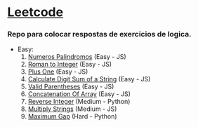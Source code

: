 # <a href='https://leetcode.com/problemset/all/'>Leetcode</a>
### Repo para colocar respostas de exercicios de logica.

- Easy:
    1. <a href='https://leetcode.com/problems/palindrome-number/'>Numeros Palindromos</a> (Easy - JS)
    2. <a href='https://leetcode.com/problems/roman-to-integer/'>Roman to Integer</a> (Easy - JS)
    3. <a href='https://leetcode.com/problems/plus-one/'>Plus One</a> (Easy - JS)
    4. <a href='https://leetcode.com/problems/calculate-digit-sum-of-a-string/'>Calculate Digit Sum of a String</a> (Easy - JS)
    5. <a href='https://leetcode.com/problems/valid-parentheses/'>Valid Parentheses</a> (Easy - JS)
    6. <a href='https://leetcode.com/problems/concatenation-of-array/'>Concatenation Of Array</a> (Easy - JS)
    7. <a href='https://leetcode.com/problems/reverse-integer/'>Reverse Integer</a> (Medium - Python)
    7. <a href='https://leetcode.com/problems/multiply-strings/'>Multiply Strings</a> (Medium - JS)
    7. <a href='https://leetcode.com/problems/maximum-gap/'>Maximum Gap</a> (Hard - Python)